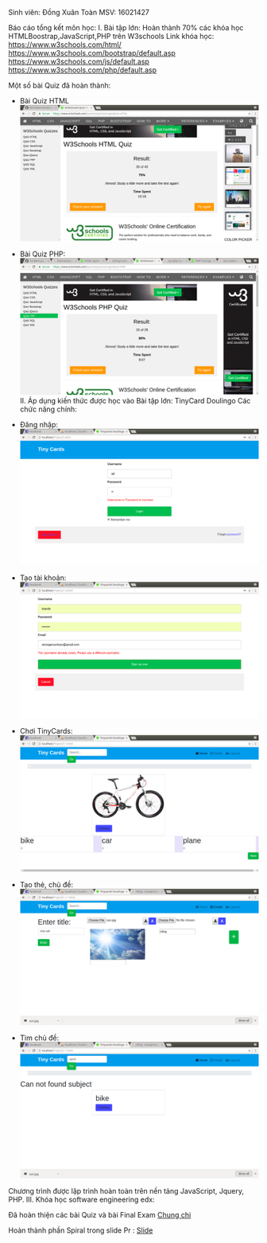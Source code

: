 Sinh viên: Đồng Xuân Toàn
MSV: 16021427

Báo cáo tổng kết môn học:
I. Bài tập lớn:
Hoàn thành 70% các khóa học HTMLBoostrap,JavaScript,PHP trên W3schools
Link khóa học:
https://www.w3schools.com/html/   
https://www.w3schools.com/bootstrap/default.asp 
https://www.w3schools.com/js/default.asp  
https://www.w3schools.com/php/default.asp  

Một số bài Quiz đã hoàn thành:
* Bài Quiz HTML
![Alt text](html.png) 
* Bài Quiz PHP:
![Alt text](php.png) 
II. Áp dụng kiến thức được học vào Bài tập lớn: TinyCard Doulingo
Các chức năng chính:

* Đăng nhập:
![Alt text](login.png) 
* Tạo tài khoản:
![Alt text](signup.png) 
* Chơi TinyCards:
![Alt text](play.png) 
* Tạo thẻ, chủ đề:
 ![Alt text](create.png) 
* Tìm chủ đề:
![Alt text](search.png) 

Chương trình được lập trình hoàn toàn trên nền tảng JavaScript, Jquery, PHP.
III. Khóa học software engineering edx:

Đã hoàn thiện các bài Quiz và bài Final Exam
[Chung chi](https://github.com/toandx/INT2208-4-2018/tree/master/DongXuanToan/img)

Hoàn thành phần Spiral trong slide Pr : [Slide](https://github.com/truonganhhoang/SoftEng/blob/master/process/PITCHME.md)
